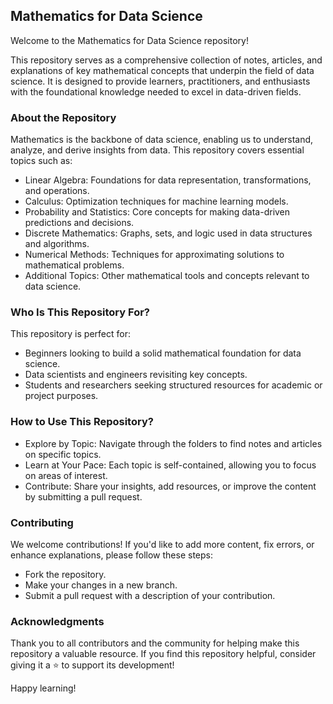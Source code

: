 ## Mathematics for Data Science

Welcome to the Mathematics for Data Science repository!

This repository serves as a comprehensive collection of notes, articles, and explanations of key mathematical concepts that underpin the field of data science. It is designed to provide learners, practitioners, and enthusiasts with the foundational knowledge needed to excel in data-driven fields.

### About the Repository
Mathematics is the backbone of data science, enabling us to understand, analyze, and derive insights from data. This repository covers essential topics such as:

* Linear Algebra: Foundations for data representation, transformations, and operations.
* Calculus: Optimization techniques for machine learning models.
* Probability and Statistics: Core concepts for making data-driven predictions and decisions.
* Discrete Mathematics: Graphs, sets, and logic used in data structures and algorithms.
* Numerical Methods: Techniques for approximating solutions to mathematical problems.
* Additional Topics: Other mathematical tools and concepts relevant to data science.

### Who Is This Repository For?

This repository is perfect for:
* Beginners looking to build a solid mathematical foundation for data science.
* Data scientists and engineers revisiting key concepts.
* Students and researchers seeking structured resources for academic or project purposes.
  
### How to Use This Repository?

* Explore by Topic: Navigate through the folders to find notes and articles on specific topics.
* Learn at Your Pace: Each topic is self-contained, allowing you to focus on areas of interest.
* Contribute: Share your insights, add resources, or improve the content by submitting a pull request.

### Contributing
We welcome contributions! If you'd like to add more content, fix errors, or enhance explanations, please follow these steps:
* Fork the repository.
* Make your changes in a new branch.
* Submit a pull request with a description of your contribution.

### Acknowledgments
Thank you to all contributors and the community for helping make this repository a valuable resource. 
If you find this repository helpful, consider giving it a ⭐️ to support its development!

Happy learning!
